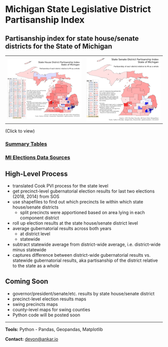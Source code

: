 # Michigan State Legislative District Partisanship Index

## Partisanship index for state house/senate districts for the State of Michigan

|  |  |
|:----:|:----:|
| [![State House District Partisanship Index](https://raw.githubusercontent.com/dcadata/michigan-district-partisanship-index/master/pvi-maps/State%20House%20District%20Partisanship%20Index_table.png)](https://raw.githubusercontent.com/dcadata/michigan-district-partisanship-index/master/pvi-maps/State%20House%20District%20Partisanship%20Index_table.png) | [![State Senate District Partisanship Index](https://raw.githubusercontent.com/dcadata/michigan-district-partisanship-index/master/pvi-maps/State%20Senate%20District%20Partisanship%20Index_table.png)](https://raw.githubusercontent.com/dcadata/michigan-district-partisanship-index/master/pvi-maps/State%20Senate%20District%20Partisanship%20Index_table.png) |

(Click to view)

### [Summary Tables](https://github.com/dcadata/michigan-district-partisanship-index/tree/master/pvi-tables)

### [MI Elections Data Sources](https://github.com/dcadata/michigan-district-partisanship-index/blob/master/michigan-elections-data-sources.md)

## High-Level Process

* translated Cook PVI process for the state level
* get precinct-level gubernatorial election results for last two elections (2018, 2014) from SOS
* use shapefiles to find out which precincts lie within which state house/senate districts
  * split precincts were apportioned based on area lying in each component district
* roll up election results at the state house/senate district level
* average gubernatorial results across both years
  * at district level
  * statewide
* subtract statewide average from district-wide average, i.e. district-wide minus statewide
* captures difference between district-wide gubernatorial results vs. statewide gubernatorial results, aka partisanship of the district relative to the state as a whole

## Coming Soon

* governor/president/senate/etc. results by state house/senate district
* precinct-level election results maps
* swing precincts maps
* county-level maps for swing counties
* Python code will be posted soon

***

**Tools:** Python - Pandas, Geopandas, Matplotlib

**Contact:** devon@ankar.io
